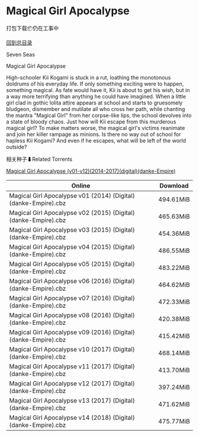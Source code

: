# Magical Girl Apocalypse

打包下载📦仍在工事中

[回到总目录](/Catalogs.md)

Seven Seas

Magical Girl Apocalypse

High-schooler Kii Kogami is stuck in a rut, loathing the monotonous doldrums of his everyday life. If only something exciting were to happen, something magical. As fate would have it, Kii is about to get his wish, but in a way more terrifying than anything he could have imagined. When a little girl clad in gothic lolita attire appears at school and starts to gruesomely bludgeon, dismember and mutilate all who cross her path, while chanting the mantra "Magical Girl" from her corpse-like lips, the school devolves into a state of bloody chaos. Just how will Kii escape from this murderous magical girl? To make matters worse, the magical girl's victims reanimate and join her killer rampage as minions. Is there no way out of school for hapless Kii Kogami? And even if he escapes, what will be left of the world outside?





相关种子⬇Related Torrents

[Magical Girl Apocalypse (v01-v12)(2014-2017)(digital)(danke-Empire)](https://github.com/alicewish/markdown/blob/master/torrent/Magical-Girl-Apocalypse--v01-v12--2014-2017--digital--danke-Empire.md)

Online | Download
--- | ---
Magical Girl Apocalypse v01 (2014) (Digital) (danke-Empire).cbz | 494.61MiB
Magical Girl Apocalypse v02 (2015) (Digital) (danke-Empire).cbz | 465.63MiB
Magical Girl Apocalypse v03 (2015) (Digital) (danke-Empire).cbz | 454.36MiB
Magical Girl Apocalypse v04 (2015) (Digital) (danke-Empire).cbz | 486.55MiB
Magical Girl Apocalypse v05 (2015) (Digital) (danke-Empire).cbz | 483.22MiB
Magical Girl Apocalypse v06 (2016) (Digital) (danke-Empire).cbz | 464.62MiB
Magical Girl Apocalypse v07 (2016) (Digital) (danke-Empire).cbz | 472.33MiB
Magical Girl Apocalypse v08 (2016) (Digital) (danke-Empire).cbz | 420.38MiB
Magical Girl Apocalypse v09 (2016) (Digital) (danke-Empire).cbz | 415.42MiB
Magical Girl Apocalypse v10 (2017) (Digital) (danke-Empire).cbz | 468.14MiB
Magical Girl Apocalypse v11 (2017) (Digital) (danke-Empire).cbz | 413.70MiB
Magical Girl Apocalypse v12 (2017) (Digital) (danke-Empire).cbz | 397.24MiB
Magical Girl Apocalypse v13 (2017) (Digital) (danke-Empire).cbz | 471.62MiB
Magical Girl Apocalypse v14 (2018) (Digital) (danke-Empire).cbz | 475.77MiB